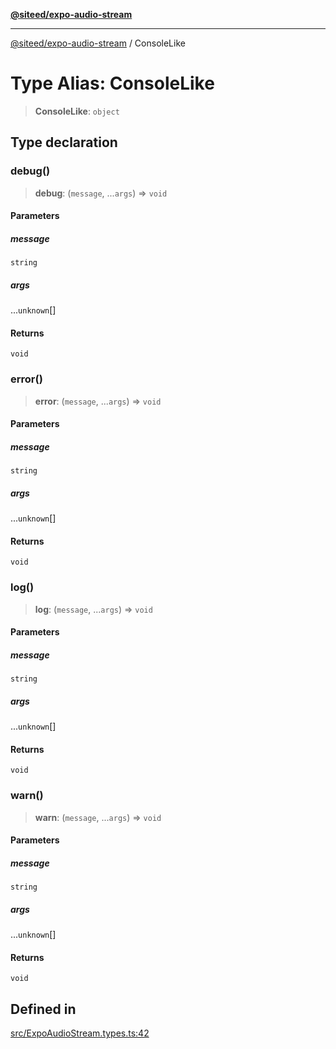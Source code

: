 [**@siteed/expo-audio-stream**](../README.md)

***

[@siteed/expo-audio-stream](../README.md) / ConsoleLike

# Type Alias: ConsoleLike

> **ConsoleLike**: `object`

## Type declaration

### debug()

> **debug**: (`message`, ...`args`) => `void`

#### Parameters

##### message

`string`

##### args

...`unknown`[]

#### Returns

`void`

### error()

> **error**: (`message`, ...`args`) => `void`

#### Parameters

##### message

`string`

##### args

...`unknown`[]

#### Returns

`void`

### log()

> **log**: (`message`, ...`args`) => `void`

#### Parameters

##### message

`string`

##### args

...`unknown`[]

#### Returns

`void`

### warn()

> **warn**: (`message`, ...`args`) => `void`

#### Parameters

##### message

`string`

##### args

...`unknown`[]

#### Returns

`void`

## Defined in

[src/ExpoAudioStream.types.ts:42](https://github.com/deeeed/expo-audio-stream/blob/21209ab9cd7c63e9f57f28eb12d3c981b7525e74/packages/expo-audio-stream/src/ExpoAudioStream.types.ts#L42)
